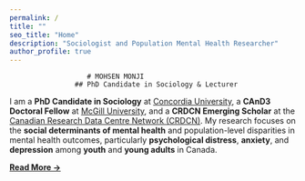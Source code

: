 ```yaml
---
permalink: /
title: ""
seo_title: "Home"
description: "Sociologist and Population Mental Health Researcher"
author_profile: true
---
```


                       # MOHSEN MONJI  
                    ## PhD Candidate in Sociology & Lecturer 

I am a **PhD Candidate in Sociology** at [Concordia University](https://www.concordia.ca/artsci/sociology-anthropology.html), a **CAnD3 Doctoral Fellow** at [McGill University](https://www.mcgill.ca/cand3/our-people/fellows-2024-25), and a **CRDCN Emerging Scholar** at the [Canadian Research Data Centre Network (CRDCN)](https://crdcn.ca). My research focuses on the **social determinants of mental health** and population-level disparities in mental health outcomes, particularly **psychological distress**, **anxiety**, and **depression** among **youth** and **young adults** in Canada.  

__[Read More →](/about-me/)__
